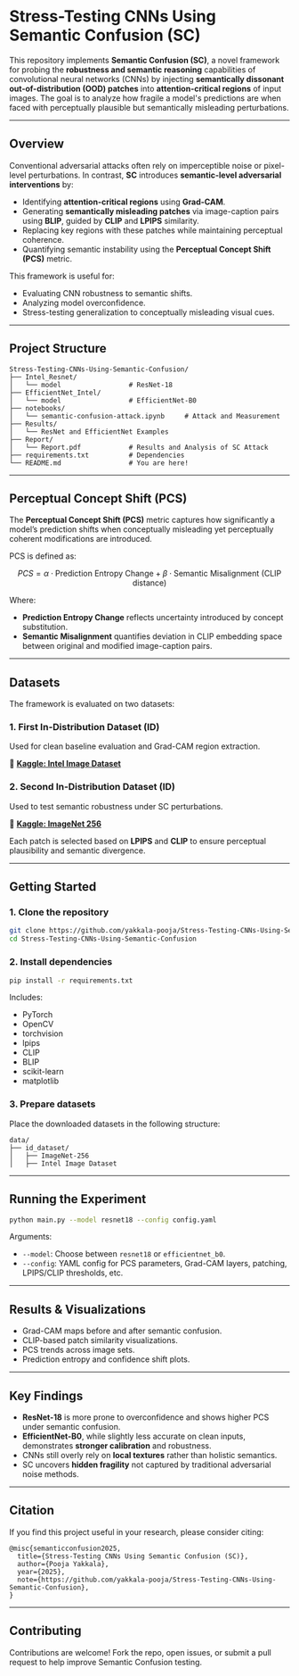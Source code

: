 
# Stress-Testing CNNs Using Semantic Confusion (SC)

This repository implements **Semantic Confusion (SC)**, a novel framework for probing the **robustness and semantic reasoning** capabilities of convolutional neural networks (CNNs) by injecting **semantically dissonant out-of-distribution (OOD) patches** into **attention-critical regions** of input images. The goal is to analyze how fragile a model's predictions are when faced with perceptually plausible but semantically misleading perturbations.

---

## Overview

Conventional adversarial attacks often rely on imperceptible noise or pixel-level perturbations. In contrast, **SC** introduces **semantic-level adversarial interventions** by:

- Identifying **attention-critical regions** using **Grad-CAM**.
- Generating **semantically misleading patches** via image-caption pairs using **BLIP**, guided by **CLIP** and **LPIPS** similarity.
- Replacing key regions with these patches while maintaining perceptual coherence.
- Quantifying semantic instability using the **Perceptual Concept Shift (PCS)** metric.

This framework is useful for:
- Evaluating CNN robustness to semantic shifts.
- Analyzing model overconfidence.
- Stress-testing generalization to conceptually misleading visual cues.

---

## Project Structure

```
Stress-Testing-CNNs-Using-Semantic-Confusion/
├── Intel_Resnet/
│   └── model                 # ResNet-18
├── EfficientNet_Intel/
│   └── model                 # EfficientNet-B0
├── notebooks/
│   └── semantic-confusion-attack.ipynb     # Attack and Measurement
├── Results/
│   └── ResNet and EfficientNet Examples
├── Report/
│   └── Report.pdf            # Results and Analysis of SC Attack
├── requirements.txt          # Dependencies
└── README.md                 # You are here!
```

---

## Perceptual Concept Shift (PCS)

The **Perceptual Concept Shift (PCS)** metric captures how significantly a model’s prediction shifts when conceptually misleading yet perceptually coherent modifications are introduced.

PCS is defined as:

$$
PCS = \alpha \cdot \text{Prediction Entropy Change} + \beta \cdot \text{Semantic Misalignment (CLIP distance)}
$$

Where:
- **Prediction Entropy Change** reflects uncertainty introduced by concept substitution.
- **Semantic Misalignment** quantifies deviation in CLIP embedding space between original and modified image-caption pairs.

---

## Datasets

The framework is evaluated on two datasets:

### 1. First In-Distribution Dataset (ID)
Used for clean baseline evaluation and Grad-CAM region extraction.

🔗 [**Kaggle: Intel Image Dataset**](https://www.kaggle.com/datasets/rahmasleam/intel-image-dataset)

### 2. Second In-Distribution Dataset (ID)
Used to test semantic robustness under SC perturbations.

🔗 [**Kaggle: ImageNet 256**](https://www.kaggle.com/datasets/dimensi0n/imagenet-256)

Each patch is selected based on **LPIPS** and **CLIP** to ensure perceptual plausibility and semantic divergence.

---

## Getting Started

### 1. Clone the repository

```bash
git clone https://github.com/yakkala-pooja/Stress-Testing-CNNs-Using-Semantic-Confusion.git
cd Stress-Testing-CNNs-Using-Semantic-Confusion
```

### 2. Install dependencies

```bash
pip install -r requirements.txt
```

Includes:
- PyTorch
- OpenCV
- torchvision
- lpips
- CLIP
- BLIP
- scikit-learn
- matplotlib

### 3. Prepare datasets

Place the downloaded datasets in the following structure:

```
data/
├── id_dataset/
│   ├── ImageNet-256
│   ├── Intel Image Dataset
```

---

## Running the Experiment

```bash
python main.py --model resnet18 --config config.yaml
```

Arguments:
- `--model`: Choose between `resnet18` or `efficientnet_b0`.
- `--config`: YAML config for PCS parameters, Grad-CAM layers, patching, LPIPS/CLIP thresholds, etc.

---

## Results & Visualizations

- Grad-CAM maps before and after semantic confusion.
- CLIP-based patch similarity visualizations.
- PCS trends across image sets.
- Prediction entropy and confidence shift plots.

---

## Key Findings

- **ResNet-18** is more prone to overconfidence and shows higher PCS under semantic confusion.
- **EfficientNet-B0**, while slightly less accurate on clean inputs, demonstrates **stronger calibration** and robustness.
- CNNs still overly rely on **local textures** rather than holistic semantics.
- SC uncovers **hidden fragility** not captured by traditional adversarial noise methods.

---

## Citation

If you find this project useful in your research, please consider citing:

```
@misc{semanticconfusion2025,
  title={Stress-Testing CNNs Using Semantic Confusion (SC)},
  author={Pooja Yakkala},
  year={2025},
  note={https://github.com/yakkala-pooja/Stress-Testing-CNNs-Using-Semantic-Confusion},
}
```

---

## Contributing

Contributions are welcome! Fork the repo, open issues, or submit a pull request to help improve Semantic Confusion testing.
